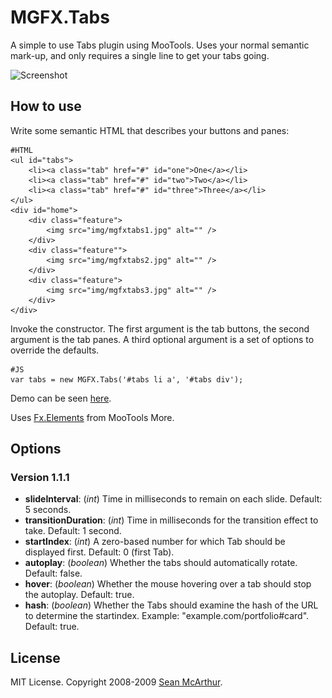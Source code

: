 MGFX.Tabs
===========

A simple to use Tabs plugin using MooTools. Uses your normal semantic mark-up, and only requires a single line to get your tabs going.

![Screenshot](http://monstar.blazonco.com/images/blog/mgfxtabs.jpg)

How to use
----------

Write some semantic HTML that describes your buttons and panes:

	#HTML
	<ul id="tabs">
		<li><a class="tab" href="#" id="one">One</a></li>
		<li><a class="tab" href="#" id="two">Two</a></li>
		<li><a class="tab" href="#" id="three">Three</a></li>
	</ul>
	<div id="home">
		<div class="feature">
			<img src="img/mgfxtabs1.jpg" alt="" />
		</div>
		<div class="feature"">
			<img src="img/mgfxtabs2.jpg" alt="" />
		</div>
		<div class="feature">
			<img src="img/mgfxtabs3.jpg" alt="" />
		</div>
	</div>

Invoke the constructor. The first argument is the tab buttons, the second argument is the tab panes.  A third optional argument is a set of options to override the defaults.

	#JS
	var tabs = new MGFX.Tabs('#tabs li a', '#tabs div');
	
Demo can be seen [here](http://seanmonstar.github.com/MGFX.Tabs/).

Uses [Fx.Elements](http://mootools.net/more#Fx.Elements) from MooTools More.

Options
-------

### Version 1.1.1
* **slideInterval**: (*int*) Time in milliseconds to remain on each slide. Default: 5 seconds.
* **transitionDuration**: (*int*) Time in milliseconds for the transition effect to take. Default: 1 second.
* **startIndex**: (*int*) A zero-based number for which Tab should be displayed first. Default: 0 (first Tab).
* **autoplay**: (*boolean*) Whether the tabs should automatically rotate. Default: false.
* **hover**: (*boolean*) Whether the mouse hovering over a tab should stop the autoplay. Default: true.
* **hash**: (*boolean*) Whether the Tabs should examine the hash of the URL to determine the startindex. Example: "example.com/portfolio#card". Default: true.

License
-------

MIT License. Copyright 2008-2009 [Sean McArthur](http://mcarthurgfx.com).